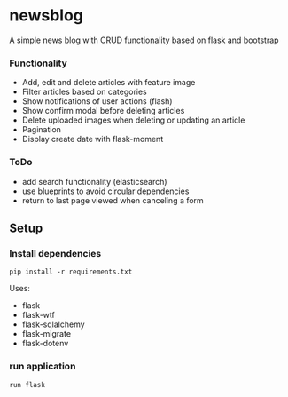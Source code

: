 # newsblog
A simple news blog with CRUD functionality based on flask and bootstrap

### Functionality
* Add, edit and delete articles with feature image
* Filter articles based on categories
* Show notifications of user actions (flash)
* Show confirm modal before deleting articles
* Delete uploaded images when deleting or updating an article
* Pagination
* Display create date with flask-moment

### ToDo
* add search functionality (elasticsearch)
* use blueprints to avoid circular dependencies
* return to last page viewed when canceling a form

## Setup

### Install dependencies
```
pip install -r requirements.txt
```

Uses:
- flask
- flask-wtf
- flask-sqlalchemy
- flask-migrate
- flask-dotenv

### run application
```
run flask
```


